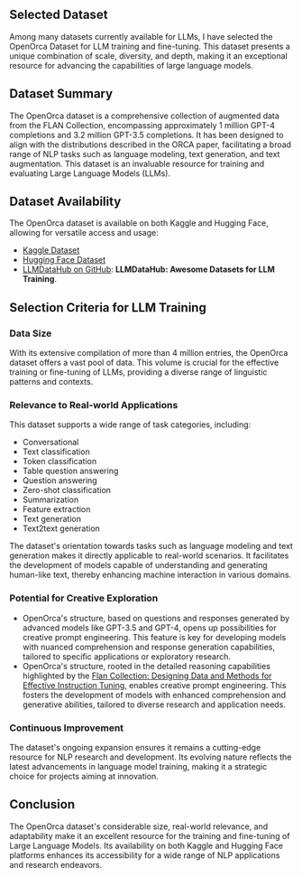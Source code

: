 ## Selected Dataset 
Among many datasets currently available for LLMs, I have selected the OpenOrca Dataset for LLM training and fine-tuning. This dataset presents a unique combination of scale, diversity, and depth, making it an exceptional resource for advancing the capabilities of large language models.

## Dataset Summary

The OpenOrca dataset is a comprehensive collection of augmented data from the FLAN Collection, encompassing approximately 1 million GPT-4 completions and 3.2 million GPT-3.5 completions. It has been designed to align with the distributions described in the ORCA paper, facilitating a broad range of NLP tasks such as language modeling, text generation, and text augmentation. This dataset is an invaluable resource for training and evaluating Large Language Models (LLMs).

## Dataset Availability

The OpenOrca dataset is available on both Kaggle and Hugging Face, allowing for versatile access and usage:

- [Kaggle Dataset](https://www.kaggle.com/datasets/thedevastator/open-orca-augmented-flan-dataset/data)
- [Hugging Face Dataset](https://huggingface.co/datasets/Open-Orca/OpenOrca)
- [LLMDataHub on GitHub](https://github.com/Zjh-819/LLMDataHub): **LLMDataHub: Awesome Datasets for LLM Training**.

## Selection Criteria for LLM Training

### Data Size

With its extensive compilation of more than 4 million entries, the OpenOrca dataset offers a vast pool of data. This volume is crucial for the effective training or fine-tuning of LLMs, providing a diverse range of linguistic patterns and contexts.

### Relevance to Real-world Applications

This dataset supports a wide range of task categories, including:

- Conversational
- Text classification
- Token classification
- Table question answering
- Question answering
- Zero-shot classification
- Summarization
- Feature extraction
- Text generation
- Text2text generation

The dataset's orientation towards tasks such as language modeling and text generation makes it directly applicable to real-world scenarios. It facilitates the development of models capable of understanding and generating human-like text, thereby enhancing machine interaction in various domains.

### Potential for Creative Exploration

- OpenOrca's structure, based on questions and responses generated by advanced models like GPT-3.5 and GPT-4, opens up possibilities for creative prompt engineering. This feature is key for developing models with nuanced comprehension and response generation capabilities, tailored to specific applications or exploratory research.
- OpenOrca's structure, rooted in the detailed reasoning capabilities highlighted by the [Flan Collection: Designing Data and Methods for Effective Instruction Tuning](https://arxiv.org/pdf/2301.13688.pdf), enables creative prompt engineering. This fosters the development of models with enhanced comprehension and generative abilities, tailored to diverse research and application needs.


### Continuous Improvement

The dataset's ongoing expansion ensures it remains a cutting-edge resource for NLP research and development. Its evolving nature reflects the latest advancements in language model training, making it a strategic choice for projects aiming at innovation.

## Conclusion

The OpenOrca dataset's considerable size, real-world relevance, and adaptability make it an excellent resource for the training and fine-tuning of Large Language Models. Its availability on both Kaggle and Hugging Face platforms enhances its accessibility for a wide range of NLP applications and research endeavors.
